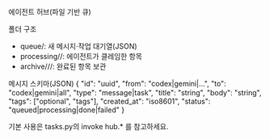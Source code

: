 에이전트 허브(파일 기반 큐)

폴더 구조
- queue/: 새 메시지·작업 대기열(JSON)
- processing/<agent>/: 에이전트가 클레임한 항목
- archive/<YYYYMMDD>/<status>/: 완료된 항목 보관

메시지 스키마(JSON)
{
  "id": "uuid",
  "from": "codex|gemini|...",
  "to": "codex|gemini|all",
  "type": "message|task",
  "title": "string",
  "body": "string",
  "tags": ["optional", "tags"],
  "created_at": "iso8601",
  "status": "queued|processing|done|failed"
}

기본 사용은 tasks.py의 invoke hub.* 를 참고하세요.

